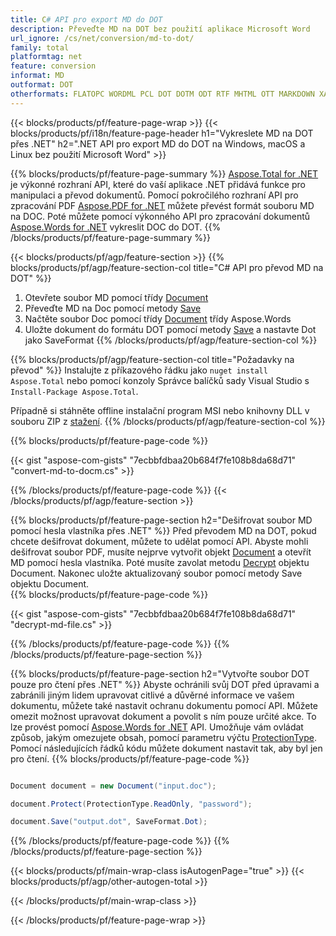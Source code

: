 ```yaml
---
title: C# API pro export MD do DOT
description: Převeďte MD na DOT bez použití aplikace Microsoft Word
url_ignore: /cs/net/conversion/md-to-dot/
family: total
platformtag: net
feature: conversion
informat: MD
outformat: DOT
otherformats: FLATOPC WORDML PCL DOT DOTM ODT RTF MHTML OTT MARKDOWN XAMLFLOW DOTX
---
```

{{< blocks/products/pf/feature-page-wrap >}}
{{< blocks/products/pf/i18n/feature-page-header h1="Vykreslete MD na DOT přes .NET" h2=".NET API pro export MD do DOT na Windows, macOS a Linux bez použití Microsoft Word" >}}

{{% blocks/products/pf/feature-page-summary %}}
[Aspose.Total for .NET](https://products.aspose.com/total/net/) je výkonné rozhraní API, které do vaší aplikace .NET přidává funkce pro manipulaci a převod dokumentů. Pomocí pokročilého rozhraní API pro zpracování PDF [Aspose.PDF for .NET](https://products.aspose.com/pdf/net/) můžete převést formát souboru MD na DOC. Poté můžete pomocí výkonného API pro zpracování dokumentů [Aspose.Words for .NET](https://products.aspose.com/words/net/) vykreslit DOC do DOT.
{{% /blocks/products/pf/feature-page-summary  %}}

{{< blocks/products/pf/agp/feature-section >}}
{{% blocks/products/pf/agp/feature-section-col title="C# API pro převod MD na DOT" %}}
1. Otevřete soubor MD pomocí třídy [Document](https://reference.aspose.com/pdf/net/aspose.pdf/document)
2. Převeďte MD na Doc pomocí metody [Save](https://reference.aspose.com/pdf/net/aspose.pdf.document/save/methods/5)
3. Načtěte soubor Doc pomocí třídy [Document](https://reference.aspose.com/words/net/aspose.words/document) třídy Aspose.Words
4. Uložte dokument do formátu DOT pomocí metody [Save](https://reference.aspose.com/words/net/aspose.words.document/save/methods/4) a nastavte Dot jako SaveFormat
{{% /blocks/products/pf/agp/feature-section-col %}}

{{% blocks/products/pf/agp/feature-section-col title="Požadavky na převod" %}}
Instalujte z příkazového řádku jako ```nuget install Aspose.Total``` nebo pomocí konzoly Správce balíčků sady Visual Studio s ```Install-Package Aspose.Total```.

Případně si stáhněte offline instalační program MSI nebo knihovny DLL v souboru ZIP z [stažení](https://releases.aspose.com/total/net).
{{% /blocks/products/pf/agp/feature-section-col %}}

{{% blocks/products/pf/feature-page-code %}}
{{< gist "aspose-com-gists" "7ecbbfdbaa20b684f7fe108b8da68d71" "convert-md-to-docm.cs" >}}
{{% /blocks/products/pf/feature-page-code %}}
{{< /blocks/products/pf/agp/feature-section >}}

{{% blocks/products/pf/feature-page-section  h2="Dešifrovat soubor MD pomocí hesla vlastníka přes .NET" %}}
Před převodem MD na DOT, pokud chcete dešifrovat dokument, můžete to udělat pomocí API. Abyste mohli dešifrovat soubor PDF, musíte nejprve vytvořit objekt [Document](https://reference.aspose.com/pdf/net/aspose.pdf/document) a otevřít MD pomocí hesla vlastníka. Poté musíte zavolat metodu [Decrypt](https://reference.aspose.com/pdf/net/aspose.pdf/document/methods/decrypt) objektu Document. Nakonec uložte aktualizovaný soubor pomocí metody Save objektu Document.  
{{% blocks/products/pf/feature-page-code %}}
{{< gist "aspose-com-gists" "7ecbbfdbaa20b684f7fe108b8da68d71" "decrypt-md-file.cs" >}}
{{% /blocks/products/pf/feature-page-code  %}}
{{% /blocks/products/pf/feature-page-section %}}

{{% blocks/products/pf/feature-page-section  h2="Vytvořte soubor DOT pouze pro čtení přes .NET" %}}
Abyste ochránili svůj DOT před úpravami a zabránili jiným lidem upravovat citlivé a důvěrné informace ve vašem dokumentu, můžete také nastavit ochranu dokumentu pomocí API. Můžete omezit možnost upravovat dokument a povolit s ním pouze určité akce. To lze provést pomocí [Aspose.Words for .NET](https://products.aspose.com/words/net/) API. Umožňuje vám ovládat způsob, jakým omezujete obsah, pomocí parametru výčtu [ProtectionType](https://reference.aspose.com/words/net/aspose.words/protectiontype). Pomocí následujících řádků kódu můžete dokument nastavit tak, aby byl jen pro čtení. 
{{% blocks/products/pf/feature-page-code %}}

```cs

Document document = new Document("input.doc");

document.Protect(ProtectionType.ReadOnly, "password");

document.Save("output.dot", SaveFormat.Dot);    
```

{{% /blocks/products/pf/feature-page-code  %}}
{{% /blocks/products/pf/feature-page-section %}}

{{< blocks/products/pf/main-wrap-class isAutogenPage="true" >}}
{{< blocks/products/pf/agp/other-autogen-total >}}


{{< /blocks/products/pf/main-wrap-class >}}

{{< /blocks/products/pf/feature-page-wrap >}}